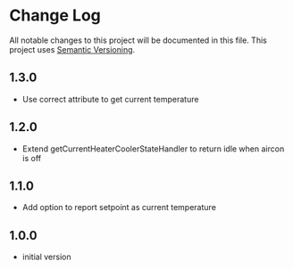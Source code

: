 # Change Log

All notable changes to this project will be documented in this file. This project uses [Semantic Versioning](https://semver.org/).
## 1.3.0

* Use correct attribute to get current temperature

## 1.2.0

* Extend getCurrentHeaterCoolerStateHandler to return idle when aircon is off

## 1.1.0

* Add option to report setpoint as current temperature

## 1.0.0

* initial version

